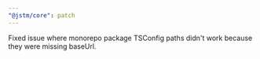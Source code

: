 ```yaml
---
"@jstm/core": patch
---
```


Fixed issue where monorepo package TSConfig paths didn't work because they were missing baseUrl.
